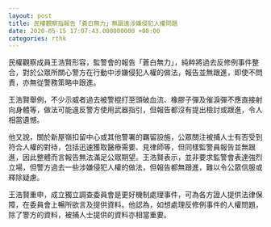 ```yaml
---
layout: post
title: 民權觀察指報告「蒼白無力」無跟進涉嫌侵犯人權問題
date: 2020-05-15 17:07:43.000000000 +08:00
categories: rthk
---
```


民權觀察成員王浩賢形容，監警會的報告「蒼白無力」，純粹將過去反修例事件整合，對於公眾所關心警方在行動中涉嫌侵犯人權的做法，報告並無跟進，即使不問責，亦無從警務策略中跟進。

王浩賢舉例，不少示威者過去被警棍打至頭破血流、橡膠子彈及催淚彈不應直接射向身體等，做法可能違反警方使用武器指引，但報告都沒有提出檢討或跟進，令人相當遺憾。

他又說，關於新屋嶺扣留中心或其他警署的羈留設施，公眾關注被捕人士有否受到符合人權的對待，包括迅速獲取醫療需要、見律師等，但同樣監警員報告並無跟進，因此整體而言報告無法滿足公眾期望。王浩賢表示，並非要求監警會表達強烈立場，但警方過去一些涉嫌侵犯人權的做法，但報告都無跟進，難以令公眾信服或釋除疑慮。

王浩賢重申，成立獨立調查委員會是更好機制處理事件，可為各方證人提供法律保障，在委員會上暢所欲言及提供資料。他認為，如想處理反修例事件的人權問題，除了警方的資料，被捕人士提供的資料亦相當重要。
